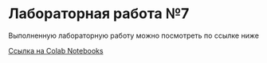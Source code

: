 # Лабораторная работа №7

Выполненную лабораторную работу можно посмотреть по ссылке ниже

[Ссылка на Colab Notebooks](https://colab.research.google.com/drive/1O2LdBx1FD19f8B5ssQQKkn6KmZ__bUNS?usp=sharing)